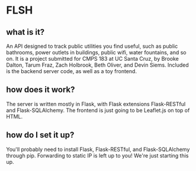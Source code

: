 # FLSH

## what is it?
An API designed to track public utilities you find useful,
such as public bathrooms, power outlets in buildings,
public wifi, water fountains, and so on. It is a project
submitted for CMPS 183 at UC Santa Cruz, by Brooke Dalton,
Tarum Fraz, Zach Holbrook, Beth Oliver, and Devin Siems.
Included is the backend server code, as well as a toy
frontend.

## how does it work?
The server is written mostly in Flask, with Flask
extensions Flask-RESTful and Flask-SQLAlchemy.
The frontend is just going to be Leaflet.js on top of
HTML.

## how do I set it up?
You'll probably need to install Flask, Flask-RESTful,
and Flask-SQLAlchemy through pip. Forwarding to static
IP is left up to you! We're just starting this up.
